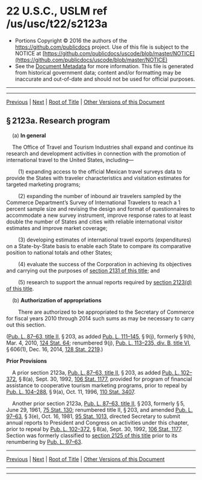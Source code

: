 ---
---

# 22 U.S.C., USLM ref /us/usc/t22/s2123a

* Portions Copyright © 2016 the authors of the https://github.com/publicdocs project.
  Use of this file is subject to the NOTICE at [https://github.com/publicdocs/uscode/blob/master/NOTICE](https://github.com/publicdocs/uscode/blob/master/NOTICE)
* See the [Document Metadata](././../../../../..//README.md) for more information.
  This file is generated from historical government data; content and/or formatting may be inaccurate and out-of-date and should not be used for official purposes.

----------
----------

[Previous](./../../../../..//us/usc/t22/ch31/schII/m__us_usc_t22_s2123.md) | [Next](./../../../../..//us/usc/t22/ch31/schII/m__us_usc_t22_s2123b...2123d.md) | [Root of Title](./../../../../../) | [Other Versions of this Document](https://publicdocs.github.io/go/links?ns=uslm&ref=%2Fus%2Fusc%2Ft22%2Fs2123a)

## § 2123a. Research program

    (a) __In general__ 

    The Office of Travel and Tourism Industries shall expand and continue its research and development activities in connection with the promotion of international travel to the United States, including—

        (1) expanding access to the official Mexican travel surveys data to provide the States with traveler characteristics and visitation estimates for targeted marketing programs;

        (2) expanding the number of inbound air travelers sampled by the Commerce Department’s Survey of International Travelers to reach a 1 percent sample size and revising the design and format of questionnaires to accommodate a new survey instrument, improve response rates to at least double the number of States and cities with reliable international visitor estimates and improve market coverage;

        (3) developing estimates of international travel exports (expenditures) on a State-by-State basis to enable each State to compare its comparative position to national totals and other States;

        (4) evaluate the success of the Corporation in achieving its objectives and carrying out the purposes of [section 2131 of this title][/us/usc/t22/s2131]; and

        (5) research to support the annual reports required by [section 2123(d) of this title][/us/usc/t22/s2123/d].

    (b) __Authorization of appropriations__ 

        There are authorized to be appropriated to the Secretary of Commerce for fiscal years 2010 through 2014 such sums as may be necessary to carry out this section.

([Pub. L. 87–63, title II][/us/pl/87/63/tII], § 203, as added [Pub. L. 111–145][/us/pl/111/145], § 9(j), formerly § 9(h), Mar. 4, 2010, [124 Stat. 64][/us/stat/124/64]; renumbered 9(j), [Pub. L. 113–235, div. B, title VI][/us/pl/113/235/dB/tVI], § 606(1), Dec. 16, 2014, [128 Stat. 2219][/us/stat/128/2219].)

 __Prior Provisions__ 

    A prior section 2123a, [Pub. L. 87–63, title II][/us/pl/87/63/tII], § 203, as added [Pub. L. 102–372][/us/pl/102/372], § 8(a), Sept. 30, 1992, [106 Stat. 1177][/us/stat/106/1177], provided for program of financial assistance to cooperative tourism marketing programs, prior to repeal by [Pub. L. 104–288][/us/pl/104/288], § 9(a), Oct. 11, 1996, [110 Stat. 3407][/us/stat/110/3407].

    Another prior section 2123a, [Pub. L. 87–63, title II][/us/pl/87/63/tII], § 203, formerly § 5, June 29, 1961, [75 Stat. 130][/us/stat/75/130]; renumbered title II, § 203, and amended [Pub. L. 97–63][/us/pl/97/63], § 3(e), Oct. 16, 1981, [95 Stat. 1013][/us/stat/95/1013], directed Secretary to submit annual reports to President and Congress on activities under this chapter, prior to repeal by [Pub. L. 102–372][/us/pl/102/372], § 8(a), Sept. 30, 1992, [106 Stat. 1177][/us/stat/106/1177]. Section was formerly classified to [section 2125 of this title][/us/usc/t22/s2125] prior to its renumbering by [Pub. L. 97–63][/us/pl/97/63].

----------

[Previous](./../../../../..//us/usc/t22/ch31/schII/m__us_usc_t22_s2123.md) | [Next](./../../../../..//us/usc/t22/ch31/schII/m__us_usc_t22_s2123b...2123d.md) | [Root of Title](./../../../../../) | [Other Versions of this Document](https://publicdocs.github.io/go/links?ns=uslm&ref=%2Fus%2Fusc%2Ft22%2Fs2123a)

----------
----------

[/us/usc/t22/s2131]: https://publicdocs.github.io/go/links?ns=uslm&ref=%2Fus%2Fusc%2Ft22%2Fs2131
[/us/usc/t22/s2123/d]: https://publicdocs.github.io/go/links?ns=uslm&ref=%2Fus%2Fusc%2Ft22%2Fs2123%2Fd
[/us/pl/87/63/tII]: https://publicdocs.github.io/go/links?ns=uslm&ref=%2Fus%2Fpl%2F87%2F63%2FtII
[/us/pl/111/145]: https://publicdocs.github.io/go/links?ns=uslm&ref=%2Fus%2Fpl%2F111%2F145
[/us/stat/124/64]: https://publicdocs.github.io/go/links?ns=uslm&ref=%2Fus%2Fstat%2F124%2F64
[/us/pl/113/235/dB/tVI]: https://publicdocs.github.io/go/links?ns=uslm&ref=%2Fus%2Fpl%2F113%2F235%2FdB%2FtVI
[/us/stat/128/2219]: https://publicdocs.github.io/go/links?ns=uslm&ref=%2Fus%2Fstat%2F128%2F2219
[/us/pl/87/63/tII]: https://publicdocs.github.io/go/links?ns=uslm&ref=%2Fus%2Fpl%2F87%2F63%2FtII
[/us/pl/102/372]: https://publicdocs.github.io/go/links?ns=uslm&ref=%2Fus%2Fpl%2F102%2F372
[/us/stat/106/1177]: https://publicdocs.github.io/go/links?ns=uslm&ref=%2Fus%2Fstat%2F106%2F1177
[/us/pl/104/288]: https://publicdocs.github.io/go/links?ns=uslm&ref=%2Fus%2Fpl%2F104%2F288
[/us/stat/110/3407]: https://publicdocs.github.io/go/links?ns=uslm&ref=%2Fus%2Fstat%2F110%2F3407
[/us/pl/87/63/tII]: https://publicdocs.github.io/go/links?ns=uslm&ref=%2Fus%2Fpl%2F87%2F63%2FtII
[/us/stat/75/130]: https://publicdocs.github.io/go/links?ns=uslm&ref=%2Fus%2Fstat%2F75%2F130
[/us/pl/97/63]: https://publicdocs.github.io/go/links?ns=uslm&ref=%2Fus%2Fpl%2F97%2F63
[/us/stat/95/1013]: https://publicdocs.github.io/go/links?ns=uslm&ref=%2Fus%2Fstat%2F95%2F1013
[/us/pl/102/372]: https://publicdocs.github.io/go/links?ns=uslm&ref=%2Fus%2Fpl%2F102%2F372
[/us/stat/106/1177]: https://publicdocs.github.io/go/links?ns=uslm&ref=%2Fus%2Fstat%2F106%2F1177
[/us/usc/t22/s2125]: https://publicdocs.github.io/go/links?ns=uslm&ref=%2Fus%2Fusc%2Ft22%2Fs2125
[/us/pl/97/63]: https://publicdocs.github.io/go/links?ns=uslm&ref=%2Fus%2Fpl%2F97%2F63


